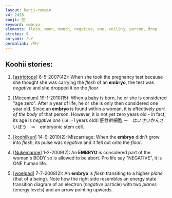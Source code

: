 ```yaml
---
layout: kanji-remain
v4: 2458
kanji: 胚
keyword: embryo
elements: flesh, moon, month, negative, one, ceiling, person, drop
strokes: 9
on-yomi: ハイ
permalink: /胚/
---
```


## Koohii stories: 

1) [<a href="http://kanji.koohii.com/profile/astridtops">astridtops</a>] 6-5-2007(42): When she took the pregnancy test because she thought she was carrying the <em>flesh</em> of an<strong> embryo</strong>, the test was <em>negative</em> and she dropped it on the <em>floor</em>.

2) [<a href="http://kanji.koohii.com/profile/Meconium">Meconium</a>] 19-1-2010(15): When a baby is born, he or she is considered &quot;age zero&quot;. After a year of life, he or she is only then considered one year old. Since an<strong> embryo</strong> is found within a woman, it is effectively <em>part of the body</em> of that person. However, it is not yet zero years old - in fact, its age is <em>negative one</em> (i.e. -1 years old)! 胚性幹細胞 －　はいせいかんさいぼう　＝　embryonic stem cell.

3) [<a href="http://kanji.koohii.com/profile/koohiikun">koohiikun</a>] 14-9-2010(2): Miscarriage: When the<strong> embryo</strong> didn&#039;t grow into <em>flesh</em>, its pulse was <em>negative</em> and it fell out onto the <em>floor</em>.

4) [<a href="http://kanji.koohii.com/profile/Nukemarine">Nukemarine</a>] 1-2-2009(2): An<strong> EMBRYO</strong> is considered part of the woman&#039;s BODY so is allowed to be abort. Pro life say &quot;NEGATIVE&quot;, it is ONE human life.

5) [<a href="http://kanji.koohii.com/profile/woelpad">woelpad</a>] 7-7-2008(2): An <strong>embryo</strong> is <em>flesh</em> transiting to a higher <em>plane</em> (that of a being). Note how the right side resembles an energy state transition diagram of an electron (<em>negative</em> particle) with two <em>planes</em> (energy levels) and an arrow pointing upwards.

